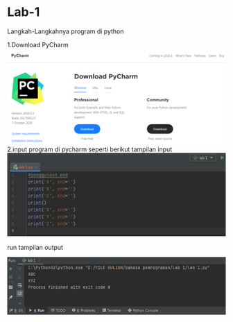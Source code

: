 # Lab-1

Langkah-Langkahnya
program di python

1.Download PyCharm
![screen1](/gambar/screen1.png)
2.input program di pycharm seperti berikut
tampilan input
![screen2](/gambar/screen2.png)

run tampilan output

![screen3](/gambar/screen3.png)
